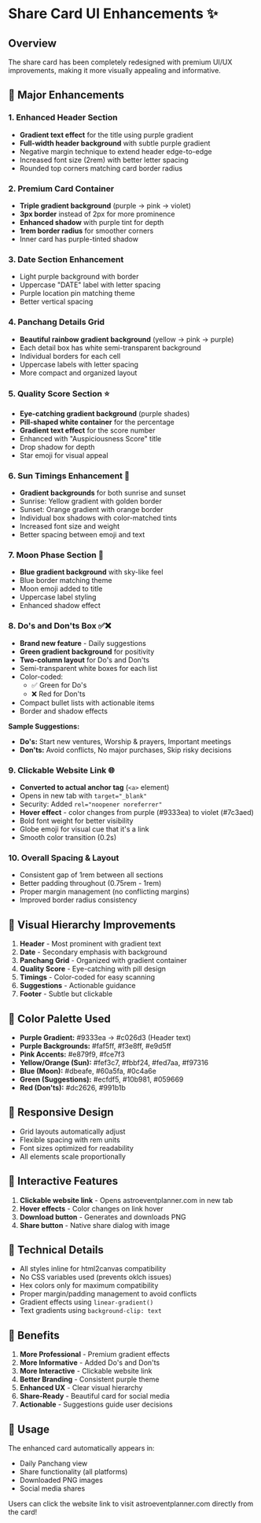 # Share Card UI Enhancements ✨

## Overview
The share card has been completely redesigned with premium UI/UX improvements, making it more visually appealing and informative.

## 🎨 Major Enhancements

### 1. **Enhanced Header Section**
- **Gradient text effect** for the title using purple gradient
- **Full-width header background** with subtle purple gradient
- Negative margin technique to extend header edge-to-edge
- Increased font size (2rem) with better letter spacing
- Rounded top corners matching card border radius

### 2. **Premium Card Container**
- **Triple gradient background** (purple → pink → violet)
- **3px border** instead of 2px for more prominence
- **Enhanced shadow** with purple tint for depth
- **1rem border radius** for smoother corners
- Inner card has purple-tinted shadow

### 3. **Date Section Enhancement**
- Light purple background with border
- Uppercase "DATE" label with letter spacing
- Purple location pin matching theme
- Better vertical spacing

### 4. **Panchang Details Grid**
- **Beautiful rainbow gradient background** (yellow → pink → purple)
- Each detail box has white semi-transparent background
- Individual borders for each cell
- Uppercase labels with letter spacing
- More compact and organized layout

### 5. **Quality Score Section** ⭐
- **Eye-catching gradient background** (purple shades)
- **Pill-shaped white container** for the percentage
- **Gradient text effect** for the score number
- Enhanced with "Auspiciousness Score" title
- Drop shadow for depth
- Star emoji for visual appeal

### 6. **Sun Timings Enhancement** 🌅
- **Gradient backgrounds** for both sunrise and sunset
- Sunrise: Yellow gradient with golden border
- Sunset: Orange gradient with orange border
- Individual box shadows with color-matched tints
- Increased font size and weight
- Better spacing between emoji and text

### 7. **Moon Phase Section** 🌙
- **Blue gradient background** with sky-like feel
- Blue border matching theme
- Moon emoji added to title
- Uppercase label styling
- Enhanced shadow effect

### 8. **Do's and Don'ts Box** ✅❌
- **Brand new feature** - Daily suggestions
- **Green gradient background** for positivity
- **Two-column layout** for Do's and Don'ts
- Semi-transparent white boxes for each list
- Color-coded:
  - ✅ Green for Do's
  - ❌ Red for Don'ts
- Compact bullet lists with actionable items
- Border and shadow effects

**Sample Suggestions:**
- **Do's:** Start new ventures, Worship & prayers, Important meetings
- **Don'ts:** Avoid conflicts, No major purchases, Skip risky decisions

### 9. **Clickable Website Link** 🌐
- **Converted to actual anchor tag** (`<a>` element)
- Opens in new tab with `target="_blank"`
- Security: Added `rel="noopener noreferrer"`
- **Hover effect** - color changes from purple (#9333ea) to violet (#7c3aed)
- Bold font weight for better visibility
- Globe emoji for visual cue that it's a link
- Smooth color transition (0.2s)

### 10. **Overall Spacing & Layout**
- Consistent gap of 1rem between all sections
- Better padding throughout (0.75rem - 1rem)
- Proper margin management (no conflicting margins)
- Improved border radius consistency

## 🎯 Visual Hierarchy Improvements

1. **Header** - Most prominent with gradient text
2. **Date** - Secondary emphasis with background
3. **Panchang Grid** - Organized with gradient container
4. **Quality Score** - Eye-catching with pill design
5. **Timings** - Color-coded for easy scanning
6. **Suggestions** - Actionable guidance
7. **Footer** - Subtle but clickable

## 🌈 Color Palette Used

- **Purple Gradient:** #9333ea → #c026d3 (Header text)
- **Purple Backgrounds:** #faf5ff, #f3e8ff, #e9d5ff
- **Pink Accents:** #e879f9, #fce7f3
- **Yellow/Orange (Sun):** #fef3c7, #fbbf24, #fed7aa, #f97316
- **Blue (Moon):** #dbeafe, #60a5fa, #0c4a6e
- **Green (Suggestions):** #ecfdf5, #10b981, #059669
- **Red (Don'ts):** #dc2626, #991b1b

## 📱 Responsive Design

- Grid layouts automatically adjust
- Flexible spacing with rem units
- Font sizes optimized for readability
- All elements scale proportionally

## 🔗 Interactive Features

1. **Clickable website link** - Opens astroeventplanner.com in new tab
2. **Hover effects** - Color changes on link hover
3. **Download button** - Generates and downloads PNG
4. **Share button** - Native share dialog with image

## 💾 Technical Details

- All styles inline for html2canvas compatibility
- No CSS variables used (prevents oklch issues)
- Hex colors only for maximum compatibility
- Proper margin/padding management to avoid conflicts
- Gradient effects using `linear-gradient()`
- Text gradients using `background-clip: text`

## 🎁 Benefits

1. **More Professional** - Premium gradient effects
2. **More Informative** - Added Do's and Don'ts
3. **More Interactive** - Clickable website link
4. **Better Branding** - Consistent purple theme
5. **Enhanced UX** - Clear visual hierarchy
6. **Share-Ready** - Beautiful card for social media
7. **Actionable** - Suggestions guide user decisions

## 🚀 Usage

The enhanced card automatically appears in:
- Daily Panchang view
- Share functionality (all platforms)
- Downloaded PNG images
- Social media shares

Users can click the website link to visit astroeventplanner.com directly from the card!
